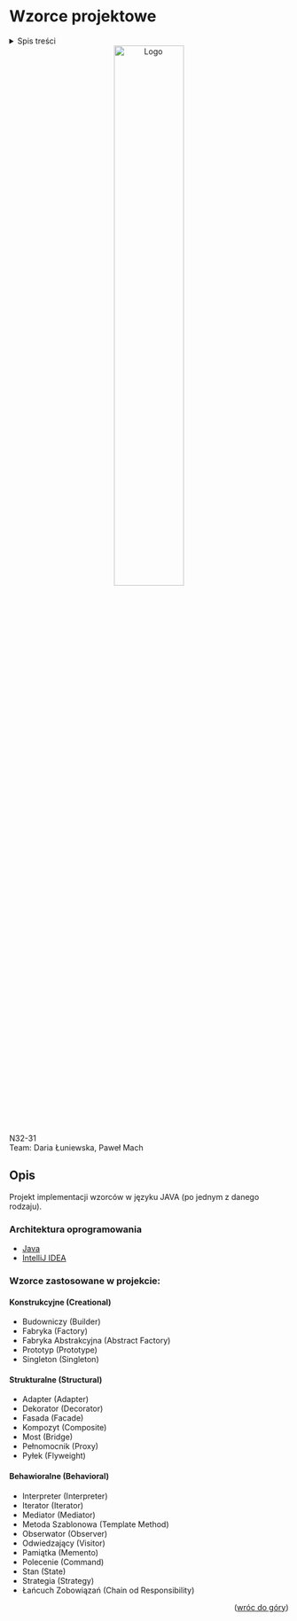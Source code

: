  # Wzorce projektowe

 <!-- TABLE OF CONTENTS -->
<details>
  <summary>Spis treści</summary>
  <ol>
    <li>
      <a href="#opis">Opis</a>
      <ul>
        <li><a href="#architektura-oprogramowania">Architektura oprogramowania</a></li>
      </ul>
    </li>
    <li>
      <a href="#wzorce-zastosowane-w-projekcie">Wzorce zastosowane w projekcie</a>
    </li>
  </ol>
</details>

<div align="center">
    <img src="https://github.com/pmh-projects/wzorce_projektowe/blob/main/addfiles/design-patterns.png" alt="Logo" width="50%"">
</div> 

<p align="center">

  N32-31<br>
  Team: Daria Łuniewska, Paweł Mach
  
</p>
 

 
 ## Opis

 Projekt implementacji wzorców w języku JAVA (po jednym z danego rodzaju).

### Architektura oprogramowania

* [Java](https://www.w3schools.com/java/)
* [IntelliJ IDEA](https://www.jetbrains.com/idea/)

### Wzorce zastosowane w projekcie:

#### Konstrukcyjne (Creational)
* Budowniczy (Builder)
* Fabryka (Factory)
* Fabryka Abstrakcyjna (Abstract Factory)
* Prototyp (Prototype)
* Singleton (Singleton)
#### Strukturalne (Structural)
* Adapter (Adapter)
* Dekorator (Decorator)
* Fasada (Facade)
* Kompozyt (Composite)
* Most (Bridge)
* Pełnomocnik (Proxy)
* Pyłek (Flyweight)
#### Behawioralne (Behavioral)
* Interpreter (Interpreter)
* Iterator (Iterator)
* Mediator (Mediator)
* Metoda Szablonowa (Template Method)
* Obserwator (Observer)
* Odwiedzający (Visitor)
* Pamiątka (Memento)
* Polecenie (Command)
* Stan (State)
* Strategia (Strategy)
* Łańcuch Zobowiązań (Chain od Responsibility)

<p align="right">(<a href="#top">wróc do góry</a>)</p>
